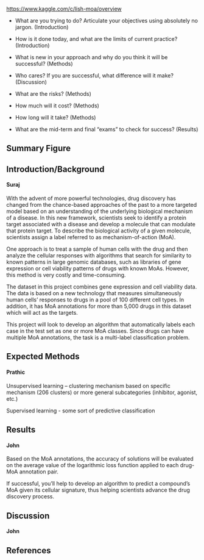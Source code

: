  

https://www.kaggle.com/c/lish-moa/overview 

- What are you trying to do? Articulate your objectives using absolutely no jargon. (Introduction)  

- How is it done today, and what are the limits of current practice? (Introduction)  

- What is new in your approach and why do you think it will be successful? (Methods)  

- Who cares? If you are successful, what difference will it make? (Discussion)  

- What are the risks? (Methods)  

- How much will it cost? (Methods)  

- How long will it take? (Methods)  

- What are the mid-term and final “exams” to check for success? (Results)

## Summary Figure 

## Introduction/Background
#### Suraj 

With the advent of more powerful technologies, drug discovery has changed from the chance-based approaches of the past to a more targeted model based on an understanding of the underlying biological mechanism of a disease. In this new framework, scientists seek to identify a protein target associated with a disease and develop a molecule that can modulate that protein target. To describe the biological activity of a given molecule, scientists assign a label referred to as mechanism-of-action (MoA). 

One approach is to treat a sample of human cells with the drug and then analyze the cellular responses with algorithms that search for similarity to known patterns in large genomic databases, such as libraries of gene expression or cell viability patterns of drugs with known MoAs. However, this method is very costly and time-consuming. 

The dataset in this project combines gene expression and cell viability data. The data is based on a new technology that measures simultaneously human cells’ responses to drugs in a pool of 100 different cell types. In addition, it has MoA annotations for more than 5,000 drugs in this dataset which will act as the targets. 

This project will look to develop an algorithm that automatically labels each case in the test set as one or more MoA classes. Since drugs can have multiple MoA annotations, the task is a multi-label classification problem. 

## Expected Methods
#### Prathic 

Unsupervised learning – clustering mechanism based on specific mechanism (206 clusters) or more general subcategories (inhibitor, agonist, etc.) 

Supervised learning - some sort of predictive classification  

## Results
#### John 

Based on the MoA annotations, the accuracy of solutions will be evaluated on the average value of the logarithmic loss function applied to each drug-MoA annotation pair. 

If successful, you’ll help to develop an algorithm to predict a compound’s MoA given its cellular signature, thus helping scientists advance the drug discovery process. 

## Discussion
#### John 

## References 


<!--
Here is a cheat sheet

# Header 1
## Header 2
### Header 3
#### Header 4

- Bulleted
- List

1. Numbered
2. List

**Bold** and _Italic_ and `Code` text

```
code
block
```

[Link](url) and ![Image](src)

-->
